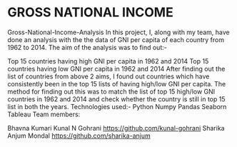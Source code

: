 # GROSS NATIONAL INCOME
Gross-National-Income-Analysis
In this project, I, along with my team, have done an analysis with the the data of GNI per capita of each country from 1962 to 2014. The aim of the analysis was to find out:-

Top 15 countries having high GNI per capita in 1962 and 2014
Top 15 countries having low GNI per capita in 1962 and 2014
After finding out the list of countries from above 2 aims, I found out countries which have consistently been in the top 15 lists of having high/low GNI per capita. The method for finding out this was to match the list of top 15 high/low GNI countries in 1962 and 2014 and check whether the country is still in top 15 list in both the years.
Technologies used:-
Python
Numpy
Pandas
Seaborn
Tableau
Team members:

Bhavna Kumari 
Kunal N Gohrani https://github.com/kunal-gohrani
Sharika Anjum Mondal https://github.com/sharika-anjum

